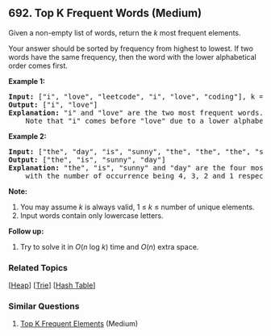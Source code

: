 <!--|This file generated by command(leetcode description); DO NOT EDIT.    |-->
<!--+----------------------------------------------------------------------+-->
<!--|@author    Openset <openset.wang@gmail.com>                           |-->
<!--|@link      https://github.com/openset                                 |-->
<!--|@home      https://github.com/openset/leetcode                        |-->
<!--+----------------------------------------------------------------------+-->

## 692. Top K Frequent Words (Medium)

<p>Given a non-empty list of words, return the <i>k</i> most frequent elements.</p>
<p>Your answer should be sorted by frequency from highest to lowest. If two words have the same frequency, then the word with the lower alphabetical order comes first.</p>

<p><b>Example 1:</b><br />
<pre>
<b>Input:</b> ["i", "love", "leetcode", "i", "love", "coding"], k = 2
<b>Output:</b> ["i", "love"]
<b>Explanation:</b> "i" and "love" are the two most frequent words.
    Note that "i" comes before "love" due to a lower alphabetical order.
</pre>
</p>

<p><b>Example 2:</b><br />
<pre>
<b>Input:</b> ["the", "day", "is", "sunny", "the", "the", "the", "sunny", "is", "is"], k = 4
<b>Output:</b> ["the", "is", "sunny", "day"]
<b>Explanation:</b> "the", "is", "sunny" and "day" are the four most frequent words,
    with the number of occurrence being 4, 3, 2 and 1 respectively.
</pre>
</p>

<p><b>Note:</b><br>
<ol>
<li>You may assume <i>k</i> is always valid, 1 &le; <i>k</i> &le; number of unique elements.</li>
<li>Input words contain only lowercase letters.</li>
</ol>
</p>

<p><b>Follow up:</b><br />
<ol>
<li>Try to solve it in <i>O</i>(<i>n</i> log <i>k</i>) time and <i>O</i>(<i>n</i>) extra space.</li>
</ol>
</p>

### Related Topics
[[Heap](https://github.com/openset/leetcode/tree/master/tag/heap/README.md)] [[Trie](https://github.com/openset/leetcode/tree/master/tag/trie/README.md)] [[Hash Table](https://github.com/openset/leetcode/tree/master/tag/hash-table/README.md)] 

### Similar Questions
  1. [Top K Frequent Elements](https://github.com/openset/leetcode/tree/master/problems/top-k-frequent-elements) (Medium)
